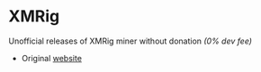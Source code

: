 # XMRig

Unofficial releases of XMRig miner without donation *(0% dev fee)*

- Original [website](https://github.com/xmrig/xmrig)
